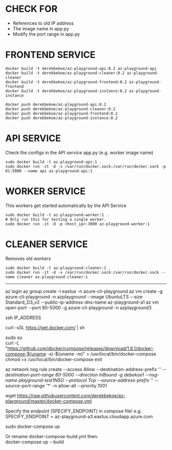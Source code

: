 
# CHECK FOR
- References to old IP address
- The image name in app.py
- Modify the port range in app.py

# FRONTEND SERVICE
```
docker build -t derekbekoe/az-playground-api:0.2 az-playground-api
docker build -t derekbekoe/az-playground-cleaner:0.2 az-playground-cleaner
docker build -t derekbekoe/az-playground-frontend:0.2 az-playground-frontend
docker build -t derekbekoe/az-playground-instance:0.2 az-playground-instance
```
```
docker push derekbekoe/az-playground-api:0.2
docker push derekbekoe/az-playground-cleaner:0.2
docker push derekbekoe/az-playground-frontend:0.2
docker push derekbekoe/az-playground-instance:0.2
```

# API SERVICE
Check the configs in the API service app.py (e.g. worker image name)
```
sudo docker build -t az-playground-api:1 .
sudo docker run -it -d -v /var/run/docker.sock:/var/run/docker.sock -p 81:5000 --name api az-playground-api:1
```

# WORKER SERVICE
This workers get started automatically by the API Service
```
sudo docker build -t az-playground-worker:1 .
# Only run this for testing a single worker.
sudo docker run -it -d -p <host_ip>:3000 az-playground-worker:1
```

# CLEANER SERVICE
Removes old workers
```
sudo docker build -t az-playground-cleaner:1 .
sudo docker run -it -d -v /var/run/docker.sock:/var/run/docker.sock --name cleaner az-playground-cleaner:1
```


---
az login
az group create -l eastus -n azure-cli-playground
az vm create -g azure-cli-playground -n azplayground --image UbuntuLTS --size Standard_D3_v2 --public-ip-address-dns-name az-playground-a1
az vm open-port --port 80-5000 -g azure-cli-playground -n azplayground3

ssh IP_ADDRESS

curl -sSL https://get.docker.com/ | sh

sudo su  
curl -L "https://github.com/docker/compose/releases/download/1.8.1/docker-compose-$(uname -s)-$(uname -m)" > /usr/local/bin/docker-compose
chmod +x /usr/local/bin/docker-compose
exit  

az network nsg rule create --access Allow --destination-address-prefix '*' --destination-port-range 80-5000 --direction InBound -g debekoe1 --nsg-name playground-test1NSG --protocol Tcp --source-address-prefix '*' --source-port-range '*' -n allow-all --priority 1001

wget https://raw.githubusercontent.com/derekbekoe/az-playground/master/docker-compose.yml

Specify the endpoint (SPECIFY_ENDPOINT) in compose file!
e.g. SPECIFY_ENDPOINT = az-playground-a3.eastus.cloudapp.azure.com

sudo docker-compose up

Or rename docker-compose-build.yml then:  
docker-compose up --build
